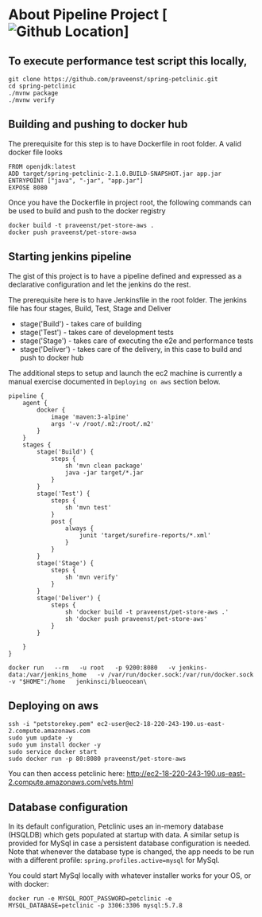# About Pipeline Project [![Github Location](https://github.com/praveenst/spring-petclinic)]

## To execute performance test script this locally,

```
git clone https://github.com/praveenst/spring-petclinic.git
cd spring-petclinic
./mvnw package
./mvnw verify

```

## Building and pushing to docker hub

The prerequisite for this step is to have Dockerfile in root folder. A valid docker file looks

```
FROM openjdk:latest
ADD target/spring-petclinic-2.1.0.BUILD-SNAPSHOT.jar app.jar
ENTRYPOINT ["java", "-jar", "app.jar"]
EXPOSE 8080
```

Once you have the Dockerfile in project root, the following commands can be used to build and push to the docker registry

```
docker build -t praveenst/pet-store-aws .
docker push praveenst/pet-store-awsa
```

## Starting jenkins pipeline

The gist of this project is to have a pipeline defined and expressed as a declarative configuration and let the jenkins do the rest.

The prerequisite here is to have Jenkinsfile in the root folder. The jenkins file has four stages, Build, Test, Stage and Deliver

- stage('Build') - takes care of building
- stage('Test') - takes care of development tests
- stage('Stage') - takes care of executing the e2e and performance tests
- stage('Deliver') - takes care of the delivery, in this case to build and push to docker hub

The additional steps to setup and launch the ec2 machine is currently a manual exercise documented in `Deploying on aws` section below. 

```
pipeline {
    agent {
        docker {
            image 'maven:3-alpine' 
            args '-v /root/.m2:/root/.m2' 
        }
    }
    stages {
        stage('Build') { 
            steps {
                sh 'mvn clean package'
                java -jar target/*.jar
            }
        }
        stage('Test') {
            steps {
                sh 'mvn test'
            }
            post {
                always {
                    junit 'target/surefire-reports/*.xml'
                }
            }
        }
        stage('Stage') {
            steps {
                sh 'mvn verify'
            }
        }
        stage('Deliver') {
            steps {
                sh 'docker build -t praveenst/pet-store-aws .'
                sh 'docker push praveenst/pet-store-aws'
            }
        }

    }
}
```

```
docker run   --rm   -u root   -p 9200:8080   -v jenkins-data:/var/jenkins_home   -v /var/run/docker.sock:/var/run/docker.sock   -v "$HOME":/home   jenkinsci/blueocean\

```

## Deploying on aws

```
ssh -i "petstorekey.pem" ec2-user@ec2-18-220-243-190.us-east-2.compute.amazonaws.com
sudo yum update -y
sudo yum install docker -y
sudo service docker start
sudo docker run -p 80:8080 praveenst/pet-store-aws

```
You can then access petclinic here: http://ec2-18-220-243-190.us-east-2.compute.amazonaws.com/vets.html


## Database configuration

In its default configuration, Petclinic uses an in-memory database (HSQLDB) which
gets populated at startup with data. A similar setup is provided for MySql in case a persistent database configuration is needed.
Note that whenever the database type is changed, the app needs to be run with a different profile: `spring.profiles.active=mysql` for MySql.

You could start MySql locally with whatever installer works for your OS, or with docker:

```
docker run -e MYSQL_ROOT_PASSWORD=petclinic -e MYSQL_DATABASE=petclinic -p 3306:3306 mysql:5.7.8
```


